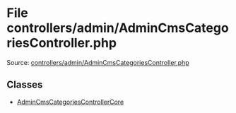 File controllers/admin/AdminCmsCategoriesController.php
=========
Source: [controllers/admin/AdminCmsCategoriesController.php](https://github.com/PrestaShop/PrestaShop/blob/1.6.1.1/controllers/admin/AdminCmsCategoriesController.php)


Classes
-------

* [AdminCmsCategoriesControllerCore](class.AdminCmsCategoriesControllerCore)

